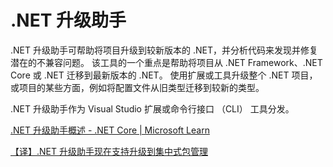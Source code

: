 # .NET 升级助手

.NET 升级助手可帮助将项目升级到较新版本的 .NET，并分析代码来发现并修复潜在的不兼容问题。 该工具的一个重点是帮助将项目从 .NET Framework、.NET Core 或 .NET 迁移到最新版本的 .NET。 使用扩展或工具升级整个 .NET 项目，或项目的某些方面，例如将配置文件从旧类型迁移到较新的类型。

.NET 升级助手作为 Visual Studio 扩展或命令行接口 （CLI） 工具分发。

[.NET 升级助手概述 - .NET Core | Microsoft Learn](https://learn.microsoft.com/zh-cn/dotnet/core/porting/upgrade-assistant-overview)

[【译】.NET 升级助手现在支持升级到集中式包管理](https://mp.weixin.qq.com/s?__biz=MzAwNTMxMzg1MA==&mid=2654101088&idx=3&sn=478ef086a896019c0bef3f5897ca9b29&scene=21#wechat_redirect)




